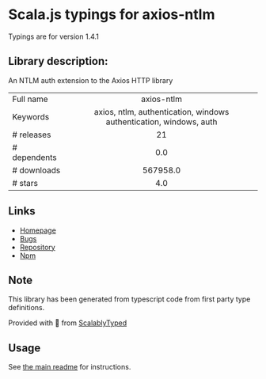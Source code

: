 
# Scala.js typings for axios-ntlm

Typings are for version 1.4.1

## Library description:
An NTLM auth extension to the Axios HTTP library

|                    |                 |
| ------------------ | :-------------: |
| Full name          | axios-ntlm |
| Keywords           | axios, ntlm, authentication, windows authentication, windows, auth |
| # releases         | 21 |
| # dependents       | 0.0 |
| # downloads        | 567958.0 |
| # stars            | 4.0 |

## Links
- [Homepage](https://github.com/catbuttes/axios-ntlm#readme)
- [Bugs](https://github.com/catbuttes/axios-ntlm/issues)
- [Repository](https://github.com/catbuttes/axios-ntlm)
- [Npm](https://www.npmjs.com/package/axios-ntlm)
    


## Note
This library has been generated from typescript code from first party type definitions.

Provided with :purple_heart: from [ScalablyTyped](https://github.com/oyvindberg/ScalablyTyped)

## Usage
See [the main readme](../../readme.md) for instructions.


